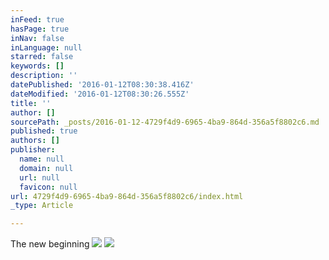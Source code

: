 ```yaml
---
inFeed: true
hasPage: true
inNav: false
inLanguage: null
starred: false
keywords: []
description: ''
datePublished: '2016-01-12T08:30:38.416Z'
dateModified: '2016-01-12T08:30:26.555Z'
title: ''
author: []
sourcePath: _posts/2016-01-12-4729f4d9-6965-4ba9-864d-356a5f8802c6.md
published: true
authors: []
publisher:
  name: null
  domain: null
  url: null
  favicon: null
url: 4729f4d9-6965-4ba9-864d-356a5f8802c6/index.html
_type: Article

---
```

The new beginning
![](https://the-grid-user-content.s3-us-west-2.amazonaws.com/330d59b9-0b47-4138-9f5f-38ef032e1999.jpg)
![](https://the-grid-user-content.s3-us-west-2.amazonaws.com/9c00e0b8-c88f-4402-9573-e2deef4e6c56.jpg)